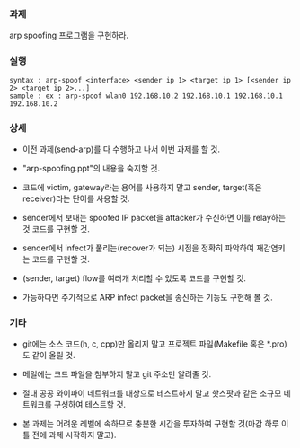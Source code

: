 ### 과제
arp spoofing 프로그램을 구현하라.

### 실행
```
syntax : arp-spoof <interface> <sender ip 1> <target ip 1> [<sender ip 2> <target ip 2>...]
sample : ex : arp-spoof wlan0 192.168.10.2 192.168.10.1 192.168.10.1 192.168.10.2
```

### 상세
* 이전 과제(send-arp)를 다 수행하고 나서 이번 과제를 할 것.

* "arp-spoofing.ppt"의 내용을 숙지할 것.

* 코드에 victim, gateway라는 용어를 사용하지 말고 sender, target(혹은 receiver)라는 단어를 사용할 것.

* sender에서 보내는 spoofed IP packet을 attacker가 수신하면 이를 relay하는 것 코드를 구현할 것.

* sender에서 infect가 풀리는(recover가 되는) 시점을 정확히 파악하여 재감염키는 코드를 구현할 것.

* (sender, target) flow를 여러개 처리할 수 있도록 코드를 구현할 것.

* 가능하다면 주기적으로 ARP infect packet을 송신하는 기능도 구현해 볼 것.


### 기타
* git에는 소스 코드(h, c, cpp)만 올리지 말고 프로젝트 파일(Makefile 혹은 *.pro)도 같이 올릴 것.

* 메일에는 코드 파일을 첨부하지 말고 git 주소만 알려줄 것.

* 절대 공공 와이파이 네트워크를 대상으로 테스트하지 말고 핫스팟과 같은 소규모 네트워크를 구성하여 테스트할 것.

* 본 과제는 어려운 레벨에 속하므로 충분한 시간을 투자하여 구현할 것(마감 하루 이틀 전에 과제 시작하지 말고).
